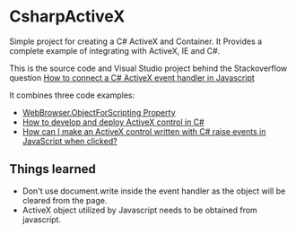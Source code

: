 # CsharpActiveX
Simple project for creating a C# ActiveX and Container. It Provides a complete example of integrating with ActiveX, IE and C#.

This is the source code and Visual Studio project behind the Stackoverflow question
[How to connect a C# ActiveX event handler in Javascript](http://stackoverflow.com/questions/30311383/how-to-connect-a-c-sharp-activex-event-handler-in-javascript)

It combines three code examples:

* [WebBrowser.ObjectForScripting Property](https://msdn.microsoft.com/en-us/library/system.windows.forms.webbrowser.objectforscripting.aspx)
* [How to develop and deploy ActiveX control in C#](http://blogs.msdn.com/b/asiatech/archive/2011/12/05/how-to-develop-and-deploy-activex-control-in-c.aspx)
* [How can I make an ActiveX control written with C# raise events in JavaScript when clicked?](http://stackoverflow.com/questions/1455577/how-can-i-make-an-activex-control-written-with-c-sharp-raise-events-in-javascrip)

## Things learned

* Don't use document.write inside the event handler as the object will be cleared from the page.
* ActiveX object utilized by Javascript needs to be obtained from javascript.
